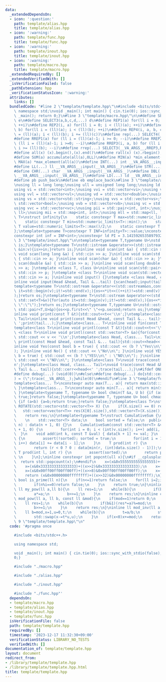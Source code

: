 ```yaml
---
data:
  _extendedDependsOn:
  - icon: ':question:'
    path: template/alias.hpp
    title: template/alias.hpp
  - icon: ':warning:'
    path: template/func.hpp
    title: template/func.hpp
  - icon: ':warning:'
    path: template/inout.hpp
    title: template/inout.hpp
  - icon: ':warning:'
    path: template/macro.hpp
    title: template/macro.hpp
  _extendedRequiredBy: []
  _extendedVerifiedWith: []
  _isVerificationFailed: false
  _pathExtension: hpp
  _verificationStatusIcon: ':warning:'
  attributes:
    links: []
  bundledCode: "#line 2 \"template/template.hpp\"\n#include <bits/stdc++.h>\nusing\
    \ namespace std;\nvoid _main(); int main() { cin.tie(0); ios::sync_with_stdio(false);\
    \ _main(); return 0;}\n#line 3 \"template/macro.hpp\"\n\n#define SELECT4(a,b,c,d,e,...)\
    \ e\n#define SELECT3(a,b,c,d,...) d\n#define REP1(a) for(ll i = 0; i < (ll)(a);\
    \ ++i)\n#define REP2(i, a) for(ll i = 0; i < (ll)(a); ++i)\n#define REP3(i, a,\
    \ b) for(ll i = (ll)(a); i < (ll)(b); ++i)\n#define REP4(i, a, b, c) for(ll i\
    \ = (ll)(a); i < (ll)(b); i += (ll)(c))\n#define rep(...) SELECT4(__VA_ARGS__,REP4,REP3,REP2,REP1)(__VA_ARGS__)\n\
    #define RREP1(a) for (ll i = (ll)(a)-1; i >= 0; --i)\n#define RREP2(i, a) for\
    \ (ll i = (ll)(a)-1; i >=0; --i)\n#define RREP3(i, a, b) for (ll i = (ll)(a)-1;\
    \ i >= (ll)(b); --i)\n#define rrep(...) SELECT3(__VA_ARGS__,RREP3,RREP2,RREP1)(__VA_ARGS__)\n\
    #define all(x) (x).begin(),(x).end()\n#define rall(x) (x).rbegin(),(x).rend()\n\
    #define SUM(a) accumulate(all(a),0LL)\n#define MIN(a) *min_element(all(a))\n#define\
    \ MAX(a) *max_element(all(a))\n#define INT(...) int __VA_ARGS__;input(__VA_ARGS__)\n\
    #define LL(...) ll __VA_ARGS__;input(__VA_ARGS__)\n#define STR(...) string __VA_ARGS__;input(__VA_ARGS__)\n\
    #define CHR(...) char __VA_ARGS__;input(__VA_ARGS__)\n#define DBL(...) double\
    \ __VA_ARGS__;input(__VA_ARGS__)\n#define LD(...) ld __VA_ARGS__;input(__VA_ARGS__)\n\
    #define pb push_back\n#define eb emplace_back\n#line 3 \"template/alias.hpp\"\n\
    \nusing ll = long long;\nusing ull = unsigned long long;\nusing ld = long double;\n\
    using vi = std::vector<int>;\nusing vvi = std::vector<vi>;\nusing vl = std::vector<ll>;\n\
    using vvl = std::vector<vl>;\nusing vd = std::vector<double>;\nusing vvd = std::vector<vd>;\n\
    using vs = std::vector<std::string>;\nusing vvs = std::vector<vs>;\nusing vb =\
    \ std::vector<bool>;\nusing vvb = std::vector<vb>;\nusing vc = std::vector<char>;\n\
    using vvc = std::vector<vc>;\nusing pii = std::pair<int, int>;\nusing pll = std::pair<ll,\
    \ ll>;\nusing mii = std::map<int, int>;\nusing mll = std::map<ll, ll>;\ntemplate<typename\
    \ T>\nstruct infinity{\n    static constexpr T max=std::numeric_limits<T>::max();\n\
    \    static constexpr T min=std::numeric_limits<T>::min();\n    static constexpr\
    \ T value=std::numeric_limits<T>::max()/2;\n    static constexpr T mvalue=std::numeric_limits<T>::min()/2;\n\
    };\ntemplate<typename T>constexpr T INF=infinity<T>::value;\nconstexpr ll infl=INF<ll>;\n\
    constexpr int inf = INF<int>;\nconstexpr ld PI = 3.1415926535897932384626;\n#line\
    \ 3 \"template/inout.hpp\"\n\ntemplate<typename T,typename U>\nstd::istream &operator>>(std::istream&is,std::pair<T,U>&p){is>>p.first>>p.second;return\
    \ is;}\ntemplate<typename T>\nstd::istream &operator>>(std::istream&is,std::vector<T>&v){for(T\
    \ &in:v){is>>in;}return is;}\ninline void scan(int &a) { std::cin >> a; }\ninline\
    \ void scan(long long &a) { std::cin >> a; }\ninline void scan(std::string &a)\
    \ { std::cin >> a; }\ninline void scan(char &a) { std::cin >> a; }\ninline void\
    \ scan(double &a) { std::cin >> a; }\ninline void scan(long double &a) { std::cin\
    \ >> a; }\ntemplate <class T, class U>\ninline void scan(std::pair<T, U> &p) {\
    \ std::cin >> p; }\ntemplate <class T>\ninline void scan(std::vector<T> &a) {\
    \ std::cin >> a; }\ninline void input() {}\ntemplate <class Head, class... Tail>\n\
    inline void input(Head &head, Tail &...tail) {scan(head);input(tail...);}\n\n\
    template<typename T>\nstd::ostream &operator<<(std::ostream&os,const std::vector<T>&v){for(auto\
    \ it=std::begin(v);it!=std::end(v);){os<<*it<<((++it)!=std::end(v)?\" \":\"\"\
    );}return os;}\ntemplate<typename T>\nstd::ostream &operator<<(std::ostream&os,const\
    \ std::set<T>&v){for(auto it=std::begin(v);it!=std::end(v);){os<<*it<<((++it)!=std::end(v)?\"\
    \ \":\"\");}return os;}\ntemplate<typename T,typename U>\nstd::ostream &operator<<(std::ostream&os,const\
    \ std::pair<T,U>&p){os<<p.first<<\" \"<<p.second;return os;}\ntemplate<class T>\n\
    inline void print(const T &t){std::cout<<t<<'\\n';}\ntemplate<class Head, class...\
    \ Tail>\ninline void print(const Head &head, const Tail &... tail){std::cout<<head<<'\
    \ ';print(tail...);}\ntemplate<class... T>\ninline void fin(const T &... a){print(a...);exit(0);}\n\
    template<class T>\ninline void printl(const T &t){std::cout<<t<<'\\n';}\ntemplate\
    \ <class T>\ninline void printl(const std::vector<T> &a){for(const auto &v : a)\
    \ std::cout << v << '\\n';}\ntemplate<class Head, class... Tail>\ninline void\
    \ printl(const Head &head, const Tail &... tail){std::cout<<head<<'\\n';printl(tail...);}\n\
    inline void Yes(const bool b = true) { std::cout << (b ? \"Yes\\n\" : \"No\\n\"\
    ); }\ninline void No() { std::cout << \"No\\n\"; }\ninline void YES(const bool\
    \ b = true) { std::cout << (b ? \"YES\\n\" : \"NO\\n\"); }\ninline void NO() {\
    \ std::cout << \"NO\\n\"; }\n\ntemplate<class T>\nvoid trace(const T &t){std::cerr<<t<<')'<<'\\\
    n';}\ntemplate<class Head, class... Tail>\nvoid trace(const Head &head, const\
    \ Tail &... tail){std::cerr<<head<<' ';trace(tail...);}\n#ifdef ONLINE_JUDGE\n\
    #define debug(...) (void(0))\n#else\n#define debug(...) do{std::cerr<<'('<<#__VA_ARGS__<<\"\
    ) = (\";trace(__VA_ARGS__);}while(0)\n#endif\n#line 3 \"template/func.hpp\"\n\n\
    template<class... T>\nconstexpr auto max(T... a){ return max(std::initializer_list<common_type_t<T...>>{a...});\
    \ }\ntemplate<class... T>\nconstexpr auto min(T... a){ return min(std::initializer_list<common_type_t<T...>>{a...});\
    \ }\ntemplate<typename T, typename U> bool chmin(T &a, U b) {if (a>b) {a=b;return\
    \ true;}return false;}\ntemplate<typename T, typename U> bool chmax(T &a, U b)\
    \ {if (a<b) {a=b;return true;}return false;}\ntemplate<class T>\nstd::vector<std::vector<T>>\
    \ ROTATE(std::vector<std::vector<T>> X) {\n    if(X.size() == 0) return X;\n \
    \   std::vector<vector<T>> res(X[0].size(),std::vector<T>(X.size()));\n    rep(i,X.size())rep(j,X[0].size())res[j][X.size()-i-1]=X[i][j];\n\
    \    return res;\n}\ntemplate<typename T>\nstruct CumulativeSum {\n  private:\
    \    \n    std::vector<T> data;\n    bool sorted = false;\n  public:\n    CumulativeSum(int\
    \ n) : data(n + 1, 0) {}\n    CumulativeSum(const std::vector<T> &v) : data(v.size()\
    \ + 1, 0) {\n        for(int i = 0; i < (int)v.size(); i++) add(i, v[i]);\n  \
    \  }\n    void add(int k, const T &val) { data[k + 1] += val; }\n    void build()\
    \ {\n        assert(!sorted); sorted = true;\n        for(int i = 1; i < (int)data.size();\
    \ i++) data[i] += data[i - 1];\n    }\n    T prod(int r) {\n        assert(sorted);\n\
    \        return (r < 0 ? 0 : data[min(r, (int)data.size() - 1)]);\n    }\n   \
    \ T prod(int l, int r) {\n        assert(sorted);\n        return prod(r) - prod(l);\
    \ \n    }\n};\ninline constexpr int popcnt(ull x){\n#if __cplusplus>=202002L\n\
    \  return std::popcount(x);\n#endif\n    x=(x&0x5555555555555555)+((x>>1)&0x5555555555555555);\n\
    \    x=(x&0x3333333333333333)+((x>>2)&0x3333333333333333);\n    x=(x&0x0f0f0f0f0f0f0f0f)+((x>>4)&0x0f0f0f0f0f0f0f0f);\n\
    \    x=(x&0x00ff00ff00ff00ff)+((x>>8)&0x00ff00ff00ff00ff);\n    x=(x&0x0000ffff0000ffff)+((x>>16)&0x0000ffff0000ffff);\n\
    \    return (x&0x00000000ffffffff)+((x>>32)&0x00000000ffffffff);\n}\ninline constexpr\
    \ bool is_prime(ll n){\n    if(n<=1)return false;\n    for(ll i=2;i*i<=n;i++){\n\
    \        if(n%i==0)return false;\n    }\n    return true;\n}\ninline constexpr\
    \ ll my_pow(ll a,ll b){\n    ll res=1;\n    while(b){\n        if(b&1)res*=a;\n\
    \        a*=a;\n        b>>=1;\n    }\n    return res;\n}\ninline constexpr ll\
    \ mod_pow(ll a, ll b, const ll &mod){\n    if(mod==1)return 0;\n    a%=mod;\n\
    \    ll res=1;\n    while(b){\n        if(b&1)(res*=a)%=mod;\n        (a*=a)%=mod;\n\
    \        b>>=1;\n    }\n    return res;\n}\ninline ll mod_inv(ll a, const ll &mod){\n\
    \    ll b=mod,x=1,u=0,t;\n    while(b){\n        t=a/b;\n        std::swap(a-=t*b,b);\n\
    \        std::swap(x-=t*u,u);\n    }\n    if(x<0)x+=mod;\n    return x;\n}\n#line\
    \ 9 \"template/template.hpp\"\n"
  code: '#pragma once

    #include <bits/stdc++.h>

    using namespace std;

    void _main(); int main() { cin.tie(0); ios::sync_with_stdio(false); _main(); return
    0;}

    #include "./macro.hpp"

    #include "./alias.hpp"

    #include "./inout.hpp"

    #include "./func.hpp"'
  dependsOn:
  - template/macro.hpp
  - template/alias.hpp
  - template/inout.hpp
  - template/func.hpp
  isVerificationFile: false
  path: template/template.hpp
  requiredBy: []
  timestamp: '2023-12-17 11:32:30+09:00'
  verificationStatus: LIBRARY_NO_TESTS
  verifiedWith: []
documentation_of: template/template.hpp
layout: document
redirect_from:
- /library/template/template.hpp
- /library/template/template.hpp.html
title: template/template.hpp
---
```

